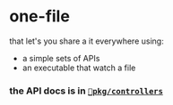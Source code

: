 # one-file

that let's you share a it everywhere using:
- a simple sets of APIs
- an executable that watch a file


### the API docs is in  [`📁pkg/controllers`](./pkg/controllers/)
